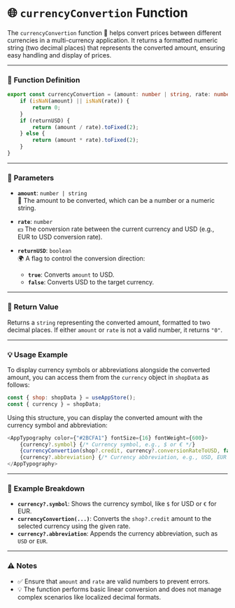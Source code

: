 # 🌐 `currencyConvertion` Function

The `currencyConvertion` function 💱 helps convert prices between different currencies in a multi-currency application. It returns a formatted numeric string (two decimal places) that represents the converted amount, ensuring easy handling and display of prices.

---

### 📜 **Function Definition**

```typescript
export const currencyConvertion = (amount: number | string, rate: number, returnUSD: boolean) => {
    if (isNaN(amount) || isNaN(rate)) {
        return 0;
    }
    if (returnUSD) {
        return (amount / rate).toFixed(2);
    } else {
        return (amount * rate).toFixed(2);
    }
}
```

---

### 📌 **Parameters**

- **`amount`**: `number | string`  
  🔢 The amount to be converted, which can be a number or a numeric string.

- **`rate`**: `number`  
  💵 The conversion rate between the current currency and USD (e.g., EUR to USD conversion rate).

- **`returnUSD`**: `boolean`  
  🌍 A flag to control the conversion direction:
  - **`true`**: Converts `amount` to USD.
  - **`false`**: Converts USD to the target currency.

---

### 🎯 **Return Value**

Returns a `string` representing the converted amount, formatted to two decimal places. If either `amount` or `rate` is not a valid number, it returns `"0"`.

---

### 💡 **Usage Example**

To display currency symbols or abbreviations alongside the converted amount, you can access them from the `currency` object in `shopData` as follows:

```javascript
const { shop: shopData } = useAppStore();
const { currency } = shopData;
```

Using this structure, you can display the converted amount with the currency symbol and abbreviation:

```javascript
<AppTypography color={"#2BCFA1"} fontSize={16} fontWeight={600}>
    {currency?.symbol} {/* Currency symbol, e.g., $ or € */}
    {currencyConvertion(shop?.credit, currency?.conversionRateToUSD, false)}
    {currency?.abbreviation} {/* Currency abbreviation, e.g., USD, EUR */}
</AppTypography>
```

---

### 📝 **Example Breakdown**

- **`currency?.symbol`**: Shows the currency symbol, like `$` for USD or `€` for EUR.
- **`currencyConvertion(...)`**: Converts the `shop?.credit` amount to the selected currency using the given rate.
- **`currency?.abbreviation`**: Appends the currency abbreviation, such as `USD` or `EUR`.

---

### ⚠️ **Notes**

- ✅ Ensure that `amount` and `rate` are valid numbers to prevent errors.
- 💡 The function performs basic linear conversion and does not manage complex scenarios like localized decimal formats.